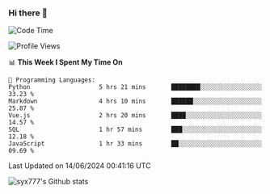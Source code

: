 ### Hi there 👋

<!--
**syx777/syx777** is a ✨ _special_ ✨ repository because its `README.md` (this file) appears on your GitHub profile.

Here are some ideas to get you started:

- 🔭 I’m currently working on ...
- 🌱 I’m currently learning ...
- 👯 I’m looking to collaborate on ...
- 🤔 I’m looking for help with ...
- 💬 Ask me about ...
- 📫 How to reach me: ...
- 😄 Pronouns: ...
- ⚡ Fun fact: ...
-->
<!--START_SECTION:waka-->
![Code Time](http://img.shields.io/badge/Code%20Time-146%20hrs%2018%20mins-blue)

![Profile Views](http://img.shields.io/badge/Profile%20Views-44-blue)

📊 **This Week I Spent My Time On** 

```text
💬 Programming Languages: 
Python                   5 hrs 21 mins       ████████░░░░░░░░░░░░░░░░░   33.23 % 
Markdown                 4 hrs 10 mins       ██████░░░░░░░░░░░░░░░░░░░   25.87 % 
Vue.js                   2 hrs 20 mins       ████░░░░░░░░░░░░░░░░░░░░░   14.57 % 
SQL                      1 hr 57 mins        ███░░░░░░░░░░░░░░░░░░░░░░   12.18 % 
JavaScript               1 hr 33 mins        ██░░░░░░░░░░░░░░░░░░░░░░░   09.69 % 
```


 Last Updated on 14/06/2024 00:41:16 UTC
<!--END_SECTION:waka-->

![syx777's Github stats](https://github-readme-stats-syx777.vercel.app/api?username=syx777&show_icons=true&count_private=true)
